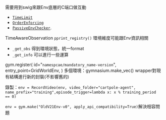 需要用到swig來跟Env底層的C端口做互動
- [`TimeLimit`](https://gymnasium.farama.org/api/wrappers/misc_wrappers/#gymnasium.wrappers.TimeLimit "gymnasium.wrappers.TimeLimit")
- [`OrderEnforcing`](https://gymnasium.farama.org/api/wrappers/misc_wrappers/#gymnasium.wrappers.OrderEnforcing "gymnasium.wrappers.OrderEnforcing")
- [`PassiveEnvChecker`](https://gymnasium.farama.org/api/wrappers/misc_wrappers/#gymnasium.wrappers.PassiveEnvChecker "gymnasium.wrappers.PassiveEnvChecker").

TimeAwareObservation
`pprint_registry()`
環境維度可能跟Env資訊相關
- `_get_obs` 得到環境狀態，統一format
- `_get_info` 可以進行一些運算

gym.register(
    id="`namespcae/mandatory_name-version`",
    entry_point=GridWorldEnv,
)
多個環境：gymnasium.make_vec()
wrapper對現有結構進行新的封裝(不影響舊的)

錄製：`env = RecordVideo(env, video_folder="cartpole-agent", name_prefix="training",episode_trigger=lambda x: x % training_period == 0)`

`env = gym.make("OldV21Env-v0", apply_api_compatibility=True)`解決相容問題